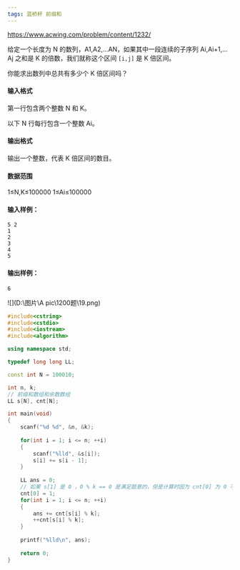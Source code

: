 ```yaml
---
tags: 蓝桥杯 前缀和
---
```




https://www.acwing.com/problem/content/1232/



给定一个长度为 N 的数列，A1,A2,…AN，如果其中一段连续的子序列 Ai,Ai+1,…Aj 之和是 K 的倍数，我们就称这个区间 `[i,j]` 是 K 倍区间。

你能求出数列中总共有多少个 K 倍区间吗？

#### 输入格式

第一行包含两个整数 N 和 K。

以下 N 行每行包含一个整数 Ai。

#### 输出格式

输出一个整数，代表 K 倍区间的数目。

#### 数据范围

1≤N,K≤100000
1≤Ai≤100000

#### 输入样例：

```
5 2
1
2
3
4
5
```

#### 输出样例：

```
6
```



![](D:\图片\A pic\1200题\19.png)

```cpp
#include<cstring>
#include<cstdio>
#include<iostream>
#include<algorithm>

using namespace std;

typedef long long LL;

const int N = 100010;

int n, k;
// 前缀和数组和余数数组
LL s[N], cnt[N];

int main(void)
{
    scanf("%d %d", &n, &k);
    
    for(int i = 1; i <= n; ++i)
    {
        scanf("%lld", &s[i]);
        s[i] += s[i - 1];
    }
    
    LL ans = 0;
    // 如果 s[1] 是 0 ，0 % k == 0 是满足题意的，但是计算时因为 cnt[0] 为 0 不会加上 1 
    cnt[0] = 1;
    for(int i = 1; i <= n; ++i)
    {
        ans += cnt[s[i] % k];
        ++cnt[s[i] % k];
    }
    
    printf("%lld\n", ans);
    
    return 0;
}
```

